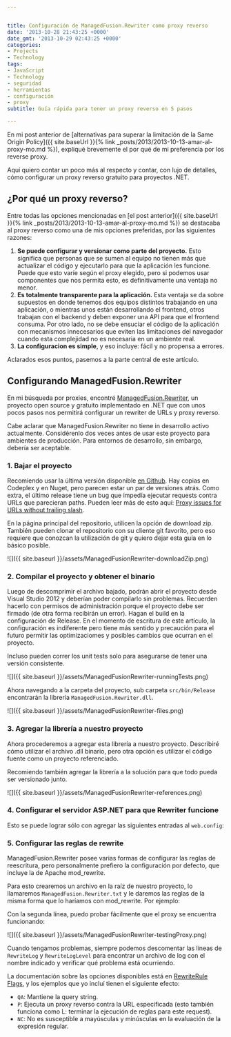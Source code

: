 ```yaml
---


title: Configuración de ManagedFusion.Rewriter como proxy reverso
date: '2013-10-28 21:43:25 +0000'
date_gmt: '2013-10-29 02:43:25 +0000'
categories:
- Projects
- Technology
tags:
- JavaScript
- Technology
- seguridad
- herramientas
- configuración
- proxy
subtitle: Guía rápida para tener un proxy reverso en 5 pasos

---
```



En mi post anterior de [alternativas para superar la limitación de la Same Origin Policy]({{ site.baseUrl }}{% link _posts/2013/2013-10-13-amar-al-proxy-mo.md %}), expliqué brevemente el por qué de mi preferencia por los reverse proxy.

Aquí quiero contar un poco más al respecto y contar, con lujo de detalles, cómo configurar un proxy reverso gratuito para proyectos .NET.

<!--more-->

##  ¿Por qué un proxy reverso?

Entre todas las opciones mencionadas en [el post anterior]({{ site.baseUrl }}{% link _posts/2013/2013-10-13-amar-al-proxy-mo.md %}) se destacaba al proxy reverso como una de mis opciones preferidas, por las siguientes razones:

1. **Se puede configurar y versionar como parte del proyecto.** Esto significa que personas que se sumen al equipo no tienen más que actualizar el código y ejecutarlo para que la aplicación les funcione. Puede que esto varíe según el proxy elegido, pero si podemos usar componentes que nos permita esto, es definitivamente una ventaja no menor.
1. **Es totalmente transparente para la aplicación.** Esta ventaja se da sobre supuestos en donde tenemos dos equipos distintos trabajando en una aplicación, o mientras unos están desarrollando el frontend, otros trabajan con el backend y deben exponer una API para que el frontend consuma. Por otro lado, no se debe ensuciar el código de la aplicación con mecanismos innecesarios que eviten las limitaciones del navegador cuando esta complejidad no es necesaria en un ambiente real.
1. **La configuracion es simple**, y eso incluye: fácil y no propensa a errores.

Aclarados esos puntos, pasemos a la parte central de este artículo.

## Configurando ManagedFusion.Rewriter

En mi búsqueda por proxies, encontré [ManagedFusion.Rewriter](https://github.com/managedfusion/managedfusion-rewriter), un proyecto open source y gratuito implementado en .NET que con unos pocos pasos nos permitirá configurar un rewriter de URLs y proxy reverso.

Cabe aclarar que ManagedFusion.Rewriter no tiene in desarrollo activo actualmente. Considérenlo dos veces antes de usar este proyecto para ambientes de producción. Para entornos de desarrollo, sin embargo, debería ser aceptable.

### 1. Bajar el proyecto

Recomiendo usar la última versión disponible [en Github](https://github.com/managedfusion/managedfusion-rewriter). Hay copias en Codeplex y en Nuget, pero parecen estar un par de versiones atrás. Como extra, el último release tiene un bug que impedía ejecutar requests contra URLs que parecieran paths. Pueden leer más de esto aquí: [Proxy issues for URLs without trailing slash](https://github.com/managedfusion/managedfusion-rewriter/pull/6).

En la página principal del repositorio, utilicen la opción de download zip. También pueden clonar el repositorio con su cliente git favorito, pero eso requiere que conozcan la utilización de git y quiero dejar esta guía en lo básico posible.

![]({{ site.baseurl }}/assets/ManagedFusionRewriter-downloadZip.png)


### 2. Compilar el proyecto y obtener el binario

Luego de descomprimir el archivo bajado, podrán abrir el proyecto desde Visual Studio 2012 y deberían poder compilarlo sin problemas. Recuerden hacerlo con permisos de administración porque el proyecto debe ser firmado (de otra forma recibirán un error). Hagan el build en la configuración de Release. En el momento de escritura de este artículo, la configuración es indiferente pero tiene más sentido y precaución para el futuro permitir las optimizaciomes y posibles cambios que ocurran en el proyecto.

Incluso pueden correr los unit tests solo para asegurarse de tener una versión consistente.

![]({{ site.baseurl }}/assets/ManagedFusionRewriter-runningTests.png)


Ahora navegando a la carpeta del proyecto, sub carpeta `src/bin/Release` encontrarán la librería `ManagedFusion.Rewriter.dll`.

![]({{ site.baseurl }}/assets/ManagedFusionRewriter-files.png)


### 3. Agregar la librería a nuestro proyecto

Ahora procederemos a agregar esta librería a nuestro proyecto. Describiré cómo utilizar el archivo .dll binario, pero otra opción es utilizar el código fuente como un proyecto referenciado.

 Recomiendo también agregar la librería a la solución para que todo pueda ser versionado junto.

![]({{ site.baseurl }}/assets/ManagedFusionRewriter-references.png)


### 4. Configurar el servidor ASP.NET para que Rewriter funcione

Esto se puede lograr sólo con agregar las siguientes entradas al `web.config`:

<script src="https://gist.github.com/AlphaGit/7175519.js"></script>

### 5. Configurar las reglas de rewrite

ManagedFusion.Rewriter posee varias formas de configurar las reglas de reescritura, pero personalmente prefiero la configuración por defecto, que incluye la de Apache mod_rewrite.

Para esto crearemos un archivo en la raíz de nuestro proyecto, lo llamaremos `ManagedFusion.Rewriter.txt` y le daremos las reglas de la misma forma que lo haríamos con mod_rewrite. Por ejemplo:

<script src="https://gist.github.com/AlphaGit/7175558.js"></script>

Con la segunda línea, puedo probar fácilmente que el proxy se encuentra funcionando:

![]({{ site.baseurl }}/assets/ManagedFusionRewriter-testingProxy.png)


Cuando tengamos problemas, siempre podemos descomentar las líneas de `RewriteLog` y `RewriteLogLevel` para encontrar un archivo de log con el nombre indicado y verificar qué problema está ocurriendo.

La documentación sobre las opciones disponibles está en [RewriteRule Flags](http://httpd.apache.org/docs/current/rewrite/flags.html), y los ejemplos que yo incluí tienen el siguiente efecto:

- `QA`: Mantiene la query string.
- `P`: Ejecuta un proxy reverso contra la URL especificada (esto también funciona como L: terminar la ejecución de reglas para este request).
- `NC`: No es susceptible a mayúsculas y minúsculas en la evaluación de la expresión regular.
